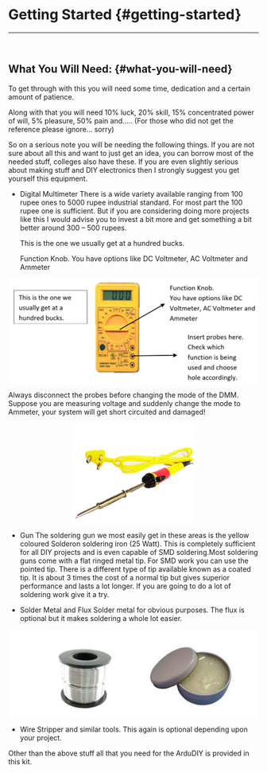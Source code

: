 # Getting Started {#getting-started}
---

<br/>

## What You Will Need: {#what-you-will-need}

To get through with this you will need some time, dedication and a certain amount of patience.

Along with that you will need 10% luck, 20% skill, 15% concentrated power of will, 5% pleasure, 50% pain and….. (For those who did not get the reference please ignore… sorry)

So on a serious note you will be needing the following things. If you are not sure about all this and want to just get an idea, you can borrow most of the needed stuff, colleges also have these. If you are even slightly serious about making stuff and DIY electronics then I strongly suggest you get yourself this equipment.

*   Digital Multimeter
    There is a wide variety available ranging from 100 rupee ones to 5000 rupee industrial standard. For most part the 100 rupee one is sufficient. But if you are considering doing more projects like this I would advise you to invest a bit more and get something a bit better around 300 – 500 rupees.

    This is the one we usually get at a hundred bucks.

    Function Knob. You have options like DC Voltmeter, AC Voltmeter and Ammeter

<p align="center">
  <img src="../assets/picture_1.png" align="center">
</p>



  Always disconnect the probes before changing the mode of the DMM. Suppose you are measuring voltage and suddenly change the mode to Ammeter, your system will get short circuited and damaged!

<p align="center">
  <img src="../assets/picture_7.png" align="center">
</p>

*   Gun The soldering gun we most easily get in these areas is the yellow coloured Solderon soldering iron (25 Watt). This is completely sufficient for all DIY projects and is even capable of SMD soldering.Most soldering guns come with a flat ringed metal tip. For SMD work you can use the pointed tip. There is a different type of tip available known as a coated tip. It is about 3 times the cost of a normal tip but gives superior performance and lasts a lot longer. If you are going to do a lot of soldering work give it a try.

*   Solder Metal and Flux Solder metal for obvious purposes. The flux is optional but it makes soldering a whole lot easier.

<p align="center">
  <img src="../assets/picture_9.png" align="center">
</p>

*   Wire Stripper and similar tools. This again is optional depending upon your project.

Other than the above stuff all that you need for the ArduDIY is provided in this kit.

